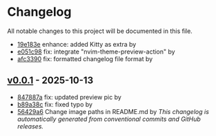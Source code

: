 # Changelog

All notable changes to this project will be documented in this file.

<!-- 
This changelog is automatically generated based on conventional commits.
Do not edit this file manually - it will be overwritten on the next release.
-->


- [19e183e](https://github.com/kuri-sun/yoda.nvim/commit/19e183e97b9b17a5918417cd5e571ea97ad28e7f) enhance: added Kitty as extra by 
- [e051c98](https://github.com/kuri-sun/yoda.nvim/commit/e051c98c1e64cebab9c368e1fcd81cc9ef9b5a75) fix: integrate "nvim-theme-preview-action" by 
- [afc3390](https://github.com/kuri-sun/yoda.nvim/commit/afc3390bada38dcba030faf1716a38fde8eda280) fix: formatted changelog file format by 

## [v0.0.1](/compare/...v0.0.1) - 2025-10-13

- [847887a](https://github.com/kuri-sun/yoda.nvim/commit/847887aa227c375ac9498862b2c043ba6793e9ee) fix: updated preview pic by 
- [b89a38c](https://github.com/kuri-sun/yoda.nvim/commit/b89a38c9f3d58cfc2fe7b350b42d0c1ddf66408c) fix: fixed typo by 
- [56429a6](https://github.com/kuri-sun/yoda.nvim/commit/56429a6d213883ad87e6817b0a9f5d368d931ac3) Change image paths in README.md by 
*This changelog is automatically generated from conventional commits and GitHub releases.*

